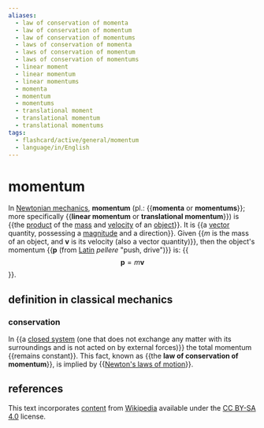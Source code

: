 ```yaml
---
aliases:
  - law of conservation of momenta
  - law of conservation of momentum
  - law of conservation of momentums
  - laws of conservation of momenta
  - laws of conservation of momentum
  - laws of conservation of momentums
  - linear moment
  - linear momentum
  - linear momentums
  - momenta
  - momentum
  - momentums
  - translational moment
  - translational momentum
  - translational momentums
tags:
  - flashcard/active/general/momentum
  - language/in/English
---
```


# momentum

In [Newtonian mechanics](Newtonian%20mechanics.md), __momentum__ (pl.: {{__momenta__ or __momentums__}}; more specifically {{__linear momentum__ or __translational momentum__}}) is {{the [product](multiplication.md) of the [mass](mass.md) and [velocity](velocity.md) of an [object](physical%20object.md)}}. It is {{a [vector](vector%20(mathematics%20and%20physics).md) quantity, possessing a [magnitude](magnitude%20(mathematics).md) and a direction}}. Given {{$m$ is the mass of an object, and $\mathbf v$ is its velocity (also a vector quantity)}}, then the object's momentum {{$\mathbf p$ (from [Latin](Latin.md) _pellere_ "push, drive")}} is: {{$$\mathbf p = m \mathbf v$$}}. <!--SR:!2025-05-16,233,330!2024-10-13,69,310!2024-09-30,58,310!2025-01-05,118,310!2024-09-28,56,310!2024-10-04,61,310!2024-10-14,70,310-->

## definition in classical mechanics

### conservation

In {{a [closed system](closed%20system.md) (one that does not exchange any matter with its surroundings and is not acted on by external forces)}} the total momentum {{remains constant}}. This fact, known as {{the __law of conservation of momentum__}}, is implied by {{[Newton's laws of motion](Newton's%20laws%20of%20motion.md)}}. <!--SR:!2024-12-14,108,290!2025-05-15,231,330!2025-01-25,131,290!2025-05-13,231,330-->

## references

This text incorporates [content](https://en.wikipedia.org/wiki/momentum) from [Wikipedia](Wikipedia.md) available under the [CC BY-SA 4.0](https://creativecommons.org/licenses/by-sa/4.0/) license.
